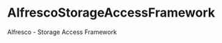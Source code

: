 AlfrescoStorageAccessFramework
==============================

Alfresco - Storage Access Framework 
